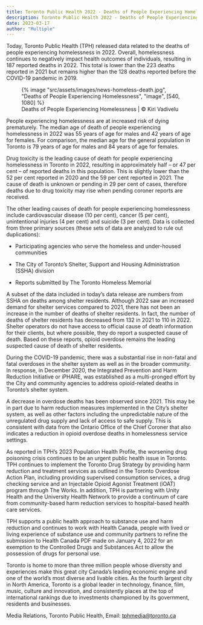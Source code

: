```yaml
---
title: Toronto Public Health 2022 - Deaths of People Experiencing Homelessness
description: Toronto Public Health 2022 - Deaths of People Experiencing Homelessness
date: 2023-03-17
author: "Multiple"
---
```


Today, Toronto Public Health (TPH) released data related to the deaths of people experiencing homelessness in 2022. Overall, homelessness continues to negatively impact health outcomes of individuals, resulting in 187 reported deaths in 2022. This total is lower than the 223 deaths reported in 2021 but remains higher than the 128 deaths reported before the COVID-19 pandemic in 2019.

<!-- excerpt -->

<figure>
{% image "src/assets/images/news-homeless-death.jpg", "Deaths of People Experiencing Homelessness", "image", [540, 1080] %}
<figcaption>Deaths of People Experiencing Homelessness | © Kiri Vadivelu</figcaption>
</figure>

People experiencing homelessness are at increased risk of dying prematurely. The median age of death of people experiencing homelessness in 2022 was 55 years of age for males and 42 years of age for females. For comparison, the median age for the general population in Toronto is 79 years of age for males and 84 years of age for females.

Drug toxicity is the leading cause of death for people experiencing homelessness in Toronto in 2022, resulting in approximately half – or 47 per cent – of reported deaths in this population. This is slightly lower than the 52 per cent reported in 2020 and the 59 per cent reported in 2021. The cause of death is unknown or pending in 29 per cent of cases, therefore deaths due to drug toxicity may rise when pending coroner reports are received.

The other leading causes of death for people experiencing homelessness include cardiovascular disease (10 per cent), cancer (5 per cent), unintentional injuries (4 per cent) and suicide (3 per cent).
Data is collected from three primary sources (these sets of data are analyzed to rule out duplications):

- Participating agencies who serve the homeless and under-housed communities

- The City of Toronto’s Shelter, Support and Housing Administration (SSHA) division

- Reports submitted by The Toronto Homeless Memorial

A subset of the data included in today’s data release are numbers from SSHA on deaths among shelter residents. Although 2022 saw an increased demand for shelter services compared to 2021, there has not been an increase in the number of deaths of shelter residents. In fact, the number of deaths of shelter residents has decreased from 132 in 2021 to 110 in 2022. Shelter operators do not have access to official cause of death information for their clients, but where possible, they do report a suspected cause of death. Based on these reports, opioid overdose remains the leading suspected cause of death of shelter residents.

During the COVID-19 pandemic, there was a substantial rise in non-fatal and fatal overdoses in the shelter system as well as in the broader community. In response, in December 2020, the Integrated Prevention and Harm Reduction Initiative or iPHARE, was established as a multi-pronged effort by the City and community agencies to address opioid-related deaths in Toronto’s shelter system.

A decrease in overdose deaths has been observed since 2021. This may be in part due to harm reduction measures implemented in the City’s shelter system, as well as other factors including the unpredictable nature of the unregulated drug supply and lack of access to safe supply. This is consistent with data from the Ontario Office of the Chief Coroner that also indicates a reduction in opioid overdose deaths in homelessness service settings.

As reported in TPH’s 2023 Population Health Profile, the worsening drug poisoning crisis continues to be an urgent public health issue in Toronto. TPH continues to implement the Toronto Drug Strategy by providing harm reduction and treatment services as outlined in the Toronto Overdose Action Plan, including providing supervised consumption services, a drug checking service and an Injectable Opioid Agonist Treatment (iOAT) program through The Works. In addition, TPH is partnering with Unity Health and the University Health Network to provide a continuum of care from community-based harm reduction services to hospital-based health care services.

TPH supports a public health approach to substance use and harm reduction and continues to work with Health Canada, people with lived or living experience of substance use and community partners to refine the submission to Health Canada PDF made on January 4, 2022 for an exemption to the Controlled Drugs and Substances Act to allow the possession of drugs for personal use.

Toronto is home to more than three million people whose diversity and experiences make this great city Canada’s leading economic engine and one of the world’s most diverse and livable cities. As the fourth largest city in North America, Toronto is a global leader in technology, finance, film, music, culture and innovation, and consistently places at the top of international rankings due to investments championed by its government, residents and businesses.

Media Relations, Toronto Public Health, Email: tphmedia@toronto.ca
